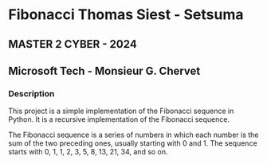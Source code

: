 ﻿# Fibonacci Thomas Siest - Setsuma
## MASTER 2 CYBER - 2024
## Microsoft Tech - Monsieur G. Chervet 

### Description
This project is a simple implementation of the Fibonacci sequence in Python. It is a recursive implementation of the Fibonacci sequence. 

The Fibonacci sequence is a series of numbers in which each number is the sum of the two preceding ones, usually starting with 0 and 1. The sequence starts with 0, 1, 1, 2, 3, 5, 8, 13, 21, 34, and so on.